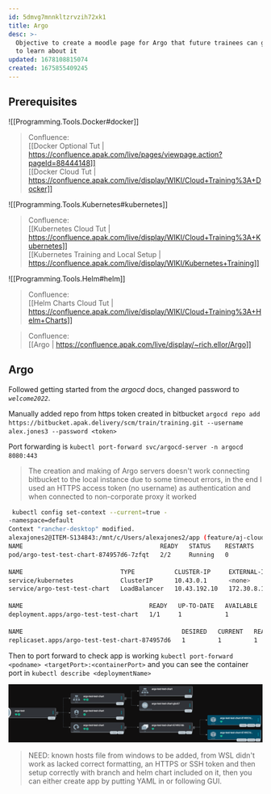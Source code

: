 ```yaml
---
id: 5dmvg7mnnkltzrvzih72xk1
title: Argo
desc: >-
  Objective to create a moodle page for Argo that future trainees can go through
  to learn about it
updated: 1678108815074
created: 1675855409245
---
```

## Prerequisites
![[Programming.Tools.Docker#docker]]
> Confluence: 
<br> [[Docker Optional Tut | https://confluence.apak.com/live/pages/viewpage.action?pageId=88444148]]
<br> [[Docker Cloud Tut | https://confluence.apak.com/live/display/WIKI/Cloud+Training%3A+Docker]]

![[Programming.Tools.Kubernetes#kubernetes]]
> Confluence:
<br> [[Kubernetes Cloud Tut | https://confluence.apak.com/live/display/WIKI/Cloud+Training%3A+Kubernetes]]
<br> [[Kubernetes Training and Local Setup | https://confluence.apak.com/live/display/WIKI/Kubernetes+Training]]

![[Programming.Tools.Helm#helm]]
> Confluence:
<br> [[Helm Charts Cloud Tut | https://confluence.apak.com/live/display/WIKI/Cloud+Training%3A+Helm+Charts]]

> Confluence:
<br> [[Argo | https://confluence.apak.com/live/display/~rich.ellor/Argo]]

## Argo
Followed getting started from the *argocd* docs, changed password to *`welcome2022`*.

Manually added repo from https token created in bitbucket `argocd repo add https://bitbucket.apak.delivery/scm/train/training.git --username alex.jones3 --password <token>`

Port forwarding is `kubectl port-forward svc/argocd-server -n argocd 8080:443`

> The creation and making of Argo servers doesn't work connecting bitbucket to the local instance due to some timeout errors, in the end I used an HTTPS access token (no username) as authentication and when connected to non-corporate proxy it worked

```bash
 kubectl config set-context --current=true -
-namespace=default
Context "rancher-desktop" modified.
alexajones2@ITEM-S134843:/mnt/c/Users/alexajones2/app (feature/aj-cloud-training) $ kubectl get all
NAME                                      READY   STATUS    RESTARTS   AGE
pod/argo-test-test-chart-874957d6-7zfqt   2/2     Running   0          9m44s

NAME                           TYPE           CLUSTER-IP     EXTERNAL-IP    PORT(S)          AGE
service/kubernetes             ClusterIP      10.43.0.1      <none>         443/TCP          21h
service/argo-test-test-chart   LoadBalancer   10.43.192.10   172.30.8.145   8080:31040/TCP   9m44s

NAME                                   READY   UP-TO-DATE   AVAILABLE   AGE
deployment.apps/argo-test-test-chart   1/1     1            1           9m44s

NAME                                            DESIRED   CURRENT   READY   AGE
replicaset.apps/argo-test-test-chart-874957d6   1         1         1       9m44s
```
Then to port forward to check app is working
`kubectl port-forward <podname> <targetPort>:<containerPort>` and you can see the container port in `kubectl describe <deploymentName>`

![Image displaying app tree in GUI, after adding second replica](pics/details-tree-gui.png)

> NEED: known hosts file from windows to be added, from WSL didn't work as lacked correct formatting, an HTTPS or SSH token and then setup correctly with branch and helm chart included on it, then you can either create app by putting YAML in or following GUI.